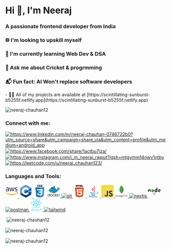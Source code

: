 

##

<h1>Hi 👋, I'm Neeraj</h1>
<h3>A passionate frontend developer from India</h3>
<h3>🌐 I'm looking to upskill myself </h3>
<h3>🌱 I'm currently learning Web Dev & DSA </h3>
<h3>🎯 Ask me about Cricket & progrmming </h3>
<h3 >📬 Fun fact: AI Won't replace software developers</h3>
- 👨‍💻 All of my projects are available at [https://scintillating-sunburst-b5255f.netlify.app](https://scintillating-sunburst-b5255f.netlify.app)

<p align="left"> <img src="https://komarev.com/ghpvc/?username=neeraj-chauhan12&label=Profile%20views&color=0e75b6&style=flat" alt="neeraj-chauhan12" /> </p>



<h3 align="left">Connect with me:</h3>
<p align="left">
<a href="https://linkedin.com/in/https://www.linkedin.com/in/neeraj-chauhan-0746722b0?utm_source=share&utm_campaign=share_via&utm_content=profile&utm_medium=android_app" target="blank"><img align="center" src="https://raw.githubusercontent.com/rahuldkjain/github-profile-readme-generator/master/src/images/icons/Social/linked-in-alt.svg" alt="https://www.linkedin.com/in/neeraj-chauhan-0746722b0?utm_source=share&utm_campaign=share_via&utm_content=profile&utm_medium=android_app" height="30" width="40" /></a>
<a href="https://fb.com/https://www.facebook.com/share/1actbu7jza/" target="blank"><img align="center" src="https://raw.githubusercontent.com/rahuldkjain/github-profile-readme-generator/master/src/images/icons/Social/facebook.svg" alt="https://www.facebook.com/share/1actbu7jza/" height="30" width="40" /></a>
<a href="https://instagram.com/https://www.instagram.com/i_m_neeraj_rajput?igsh=mtgymm14owv1ntby" target="blank"><img align="center" src="https://raw.githubusercontent.com/rahuldkjain/github-profile-readme-generator/master/src/images/icons/Social/instagram.svg" alt="https://www.instagram.com/i_m_neeraj_rajput?igsh=mtgymm14owv1ntby" height="30" width="40" /></a>
<a href="https://www.leetcode.com/https://leetcode.com/u/neeraj_chauhan123/" target="blank"><img align="center" src="https://raw.githubusercontent.com/rahuldkjain/github-profile-readme-generator/master/src/images/icons/Social/leet-code.svg" alt="https://leetcode.com/u/neeraj_chauhan123/" height="30" width="40" /></a>
</p>

<h3 align="left">Languages and Tools:</h3>
<p align="left"> <a href="https://aws.amazon.com" target="_blank" rel="noreferrer"> <img src="https://raw.githubusercontent.com/devicons/devicon/master/icons/amazonwebservices/amazonwebservices-original-wordmark.svg" alt="aws" width="40" height="40"/> </a> <a href="https://www.w3schools.com/cpp/" target="_blank" rel="noreferrer"> <img src="https://raw.githubusercontent.com/devicons/devicon/master/icons/cplusplus/cplusplus-original.svg" alt="cplusplus" width="40" height="40"/> </a> <a href="https://www.w3schools.com/css/" target="_blank" rel="noreferrer"> <img src="https://raw.githubusercontent.com/devicons/devicon/master/icons/css3/css3-original-wordmark.svg" alt="css3" width="40" height="40"/> </a> <a href="https://www.docker.com/" target="_blank" rel="noreferrer"> <img src="https://raw.githubusercontent.com/devicons/devicon/master/icons/docker/docker-original-wordmark.svg" alt="docker" width="40" height="40"/> </a> <a href="https://git-scm.com/" target="_blank" rel="noreferrer"> <img src="https://www.vectorlogo.zone/logos/git-scm/git-scm-icon.svg" alt="git" width="40" height="40"/> </a> <a href="https://www.w3.org/html/" target="_blank" rel="noreferrer"> <img src="https://raw.githubusercontent.com/devicons/devicon/master/icons/html5/html5-original-wordmark.svg" alt="html5" width="40" height="40"/> </a> <a href="https://www.java.com" target="_blank" rel="noreferrer"> <img src="https://raw.githubusercontent.com/devicons/devicon/master/icons/java/java-original.svg" alt="java" width="40" height="40"/> </a> <a href="https://developer.mozilla.org/en-US/docs/Web/JavaScript" target="_blank" rel="noreferrer"> <img src="https://raw.githubusercontent.com/devicons/devicon/master/icons/javascript/javascript-original.svg" alt="javascript" width="40" height="40"/> </a> <a href="https://www.mongodb.com/" target="_blank" rel="noreferrer"> <img src="https://raw.githubusercontent.com/devicons/devicon/master/icons/mongodb/mongodb-original-wordmark.svg" alt="mongodb" width="40" height="40"/> </a> <a href="https://nextjs.org/" target="_blank" rel="noreferrer"> <img src="https://cdn.worldvectorlogo.com/logos/nextjs-2.svg" alt="nextjs" width="40" height="40"/> </a> <a href="https://nodejs.org" target="_blank" rel="noreferrer"> <img src="https://raw.githubusercontent.com/devicons/devicon/master/icons/nodejs/nodejs-original-wordmark.svg" alt="nodejs" width="40" height="40"/> </a> <a href="https://postman.com" target="_blank" rel="noreferrer"> <img src="https://www.vectorlogo.zone/logos/getpostman/getpostman-icon.svg" alt="postman" width="40" height="40"/> </a> <a href="https://reactjs.org/" target="_blank" rel="noreferrer"> <img src="https://raw.githubusercontent.com/devicons/devicon/master/icons/react/react-original-wordmark.svg" alt="react" width="40" height="40"/> </a> <a href="https://tailwindcss.com/" target="_blank" rel="noreferrer"> <img src="https://www.vectorlogo.zone/logos/tailwindcss/tailwindcss-icon.svg" alt="tailwind" width="40" height="40"/> </a> </p>




<p>&nbsp;<img align="center" background-color="black" src="https://github-readme-stats.vercel.app/api?username=neeraj-chauhan12&show_icons=true&locale=en" alt="neeraj-chauhan12" /></p>
<p><img align="center" src="https://github-readme-stats.vercel.app/api/top-langs?username=neeraj-chauhan12&show_icons=true&locale=en&layout=compact" alt="neeraj-chauhan12" /></p>
<p><img align="center" src="https://github-readme-streak-stats.herokuapp.com/?user=neeraj-chauhan12&" alt="neeraj-chauhan12" /></p>


###
